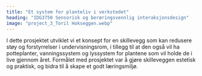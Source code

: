 ```yaml
---
title: "Et system for planteliv i verkstedet"
heading: "IDG3750 Sensorisk og berøringsvennlig interaksjonsdesign"
image: "project_3_Toril Hokseggen.webp"
---
```


I dette prosjektet utviklet vi et konsept for en skillevegg som kan redusere støy og forstyrrelser i undervisningsrom, i tillegg til at den også vil ha potteplanter, vanningssystem og lyssystem for plantene som vil holde de i live gjennom året. Formålet med prosjektet var å gjøre skilleveggen estetisk og praktisk, og bidra til å skape et godt læringsmiljø.
